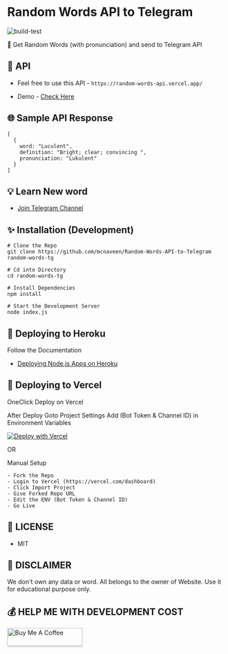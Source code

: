 # Random Words API to Telegram

![build-test](https://github.com/mcnaveen/Random-Words-API-to-Telegram/workflows/build-test/badge.svg)

:unicorn: Get Random Words (with pronunciation) and send to Telegram API

## :rocket: API
- Feel free to use this API - `https://random-words-api.vercel.app/`

- Demo - [Check Here](https://t.me/learnwordoftheday)

## :globe_with_meridians: Sample API Response
```
[
  {
    word: "Luculent",
    definition: "Bright; clear; convincing ",
    pronunciation: "Lukulent"
  }
]
```
## :bulb: Learn New word
- [Join Telegram Channel](https://t.me/learnwordoftheday)

## :sparkles: Installation (Development)
```
# Clone the Repo
git clone https://github.com/mcnaveen/Random-Words-API-to-Telegram random-words-tg

# Cd into Directory
cd random-words-tg

# Install Dependencies
npm install

# Start the Development Server
node index.js
```
## 🔀 Deploying to Heroku

Follow the Documentation

- [Deploying Node.js Apps on Heroku](https://devcenter.heroku.com/articles/deploying-nodejs)

## 🔀 Deploying to Vercel

OneClick Deploy on Vercel

After Deploy Goto Project Settings Add (Bot Token & Channel ID) in Environment Variables

[![Deploy with Vercel](https://vercel.com/button)](https://vercel.com/new/git/external?repository-url=https%3A%2F%2Fgithub.com%2Fmcnaveen%2FRandom-Words-API-to-Telegram.git)  

OR

Manual Setup

```
- Fork the Repo
- Login to Vercel (https://vercel.com/dashboard)
- Click Import Project
- Give Forked Repo URL
- Edit the ENV (Bot Token & Channel ID)
- Go Live
```

## :page_facing_up: LICENSE

- MIT

## :rotating_light: DISCLAIMER
We don't own any data or word. All belongs to the owner of Website. Use it for educational purpose only.

## 💰 HELP ME WITH DEVELOPMENT COST
<a href="https://www.buymeacoffee.com/mcnaveen" target="_blank"><img src="https://www.buymeacoffee.com/assets/img/custom_images/orange_img.png" alt="Buy Me A Coffee" style="height: 41px !important;width: 174px !important;box-shadow: 0px 3px 2px 0px rgba(190, 190, 190, 0.5) !important;-webkit-box-shadow: 0px 3px 2px 0px rgba(190, 190, 190, 0.5) !important;" ></a>

